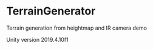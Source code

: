 # TerrainGenerator

Terrain generation from heightmap and IR camera demo

Unity version 2019.4.10f1
